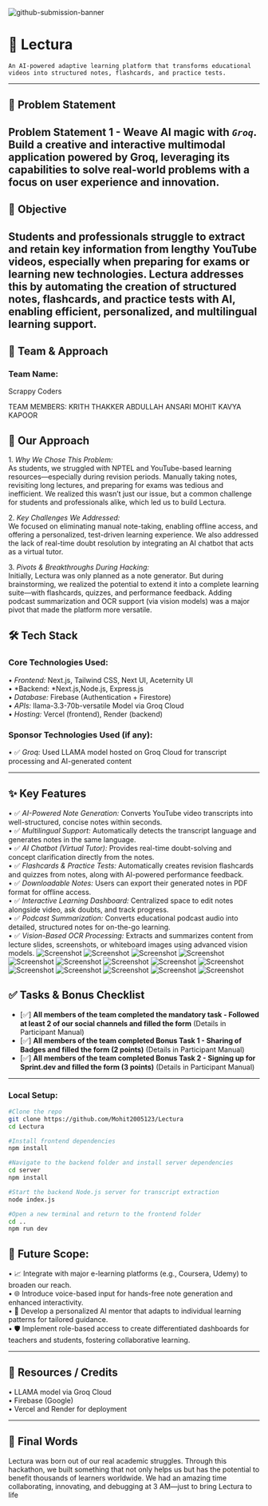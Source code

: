 ![github-submission-banner](https://github.com/user-attachments/assets/a1493b84-e4e2-456e-a791-ce35ee2bcf2f)
# 🚀 Lectura
	⁠An AI-powered adaptive learning platform that transforms educational videos into structured notes, flashcards, and practice tests.
---
## 📌 Problem Statement
Problem Statement 1 - Weave Al magic with ***```Groq```***.       
Build a creative and interactive multimodal application powered by Groq, leveraging its capabilities to solve real-world problems with a focus on user experience and innovation.
---
## 🎯 Objective

Students and professionals struggle to extract and retain key information from lengthy YouTube videos, especially when preparing for exams or learning new technologies. Lectura addresses this by automating the creation of structured notes, flashcards, and practice tests with AI, enabling efficient, personalized, and multilingual learning support.
---
## 🧠 Team & Approach
### Team Name:  
⁠Scrappy Coders⁠

TEAM MEMBERS:
KRITH THAKKER
ABDULLAH ANSARI
MOHIT
KAVYA KAPOOR


## 🧠 Our Approach

1.⁠ ⁠*Why We Chose This Problem:*  
   As students, we struggled with NPTEL and YouTube-based learning resources—especially during revision periods. Manually taking notes, revisiting long lectures, and preparing for exams was tedious and inefficient. We realized this wasn’t just our issue, but a common challenge for students and professionals alike, which led us to build Lectura.

2.⁠ ⁠*Key Challenges We Addressed:*  
   We focused on eliminating manual note-taking, enabling offline access, and offering a personalized, test-driven learning experience. We also addressed the lack of real-time doubt resolution by integrating an AI chatbot that acts as a virtual tutor.

3.⁠ ⁠*Pivots & Breakthroughs During Hacking:*  
   Initially, Lectura was only planned as a note generator. But during brainstorming, we realized the potential to extend it into a complete learning suite—with flashcards, quizzes, and performance feedback. Adding podcast summarization and OCR support (via vision models) was a major pivot that made the platform more versatile.

## 🛠️ Tech Stack

### Core Technologies Used:
•⁠  ⁠*Frontend:* Next.js, Tailwind CSS, Next UI, Aceternity UI  
•⁠  ⁠*Backend: *Next.js,Node.js, Express.js  
•⁠  ⁠*Database:* Firebase (Authentication + Firestore)  
•⁠  ⁠*APIs:* llama-3.3-70b-versatile Model via Groq Cloud  
•⁠  ⁠*Hosting:* Vercel (frontend), Render (backend)

### Sponsor Technologies Used (if any):
•⁠  ⁠✅ *Groq:* Used LLAMA model hosted on Groq Cloud for transcript processing and AI-generated content

---

## ✨ Key Features
•⁠  ⁠✅ *AI-Powered Note Generation:* Converts YouTube video transcripts into well-structured, concise notes within seconds.  
•⁠  ⁠✅ *Multilingual Support:* Automatically detects the transcript language and generates notes in the same language.  
•⁠  ⁠✅ *AI Chatbot (Virtual Tutor):* Provides real-time doubt-solving and concept clarification directly from the notes.  
•⁠  ⁠✅ *Flashcards & Practice Tests:* Automatically creates revision flashcards and quizzes from notes, along with AI-powered performance feedback.  
•⁠  ⁠✅ *Downloadable Notes:* Users can export their generated notes in PDF format for offline access.  
•⁠  ⁠✅ *Interactive Learning Dashboard:* Centralized space to edit notes alongside video, ask doubts, and track progress.  
•⁠  ⁠✅ *Podcast Summarization:* Converts educational podcast audio into detailed, structured notes for on-the-go learning.  
•⁠  ⁠✅ *Vision-Based OCR Processing:* Extracts and summarizes content from lecture slides, screenshots, or whiteboard images using advanced vision models.
![Screenshot](public/step-1/2.jpg)
![Screenshot](public/step-1/3.jpg)
![Screenshot](public/step-1/4.jpg)
![Screenshot](public/step-2/1.jpg)
![Screenshot](public/step-2/2.jpg)
![Screenshot](public/step-2/3.jpg)
![Screenshot](public/step-2/4.jpg)
![Screenshot](public/step-3/1.jpg)
![Screenshot](public/step-3/2.jpg)
![Screenshot](public/step-3/3.jpg)
![Screenshot](public/step-3/4.jpg)
![Screenshot](public/step-4/1.png)
![Screenshot](public/step-4/2.png)
![Screenshot](public/step-4/3.png)




## ✅ Tasks & Bonus Checklist

- [✅] **All members of the team completed the mandatory task - Followed at least 2 of our social channels and filled the form** (Details in Participant Manual)  
- [✅] **All members of the team completed Bonus Task 1 - Sharing of Badges and filled the form (2 points)**  (Details in Participant Manual)
- [✅] **All members of the team completed Bonus Task 2 - Signing up for Sprint.dev and filled the form (3 points)**  (Details in Participant Manual)

---

### Local Setup:
```bash
#Clone the repo
git clone https://github.com/Mohit2005123/Lectura
cd Lectura

#Install frontend dependencies
npm install

#Navigate to the backend folder and install server dependencies
cd server
npm install

#Start the backend Node.js server for transcript extraction
node index.js

#Open a new terminal and return to the frontend folder
cd ..
npm run dev
```
## 🧬 Future Scope:

•⁠  ⁠📈 Integrate with major e-learning platforms (e.g., Coursera, Udemy) to broaden our reach.  
•⁠  ⁠🌐 Introduce voice-based input for hands-free note generation and enhanced interactivity.  
•⁠  ⁠🧠 Develop a personalized AI mentor that adapts to individual learning patterns for tailored guidance.  
•⁠  ⁠🛡️ Implement role-based access to create differentiated dashboards for teachers and students, fostering collaborative learning.

---

## 📎 Resources / Credits

•⁠  ⁠LLAMA model via Groq Cloud  
•⁠  ⁠Firebase (Google)  
•⁠  ⁠Vercel and Render for deployment  
  
---

## 🏁 Final Words

Lectura was born out of our real academic struggles. Through this hackathon, we built something that not only helps us but has the potential to benefit thousands of learners worldwide. We had an amazing time collaborating, innovating, and debugging at 3 AM—just to bring Lectura to life
